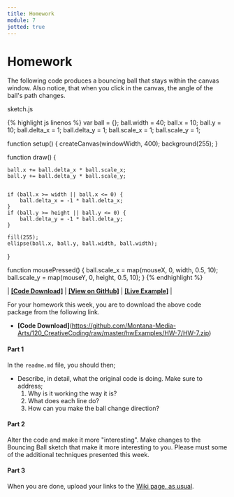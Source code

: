 ```yaml
---
title: Homework
module: 7
jotted: true
---
```


# Homework

The following code produces a bouncing ball that stays within the canvas window. Also notice, that when you click in the canvas, the angle of the ball's path changes.


<div id="code-heading">sketch.js</div>


{% highlight js linenos %}
var ball = {};
ball.width = 40;
ball.x = 10;
ball.y = 10;
ball.delta_x = 1;
ball.delta_y = 1;
ball.scale_x = 1;
ball.scale_y = 1;

function setup() {
    createCanvas(windowWidth, 400);
    background(255);
}



function draw() {

    ball.x += ball.delta_x * ball.scale_x;
    ball.y += ball.delta_y * ball.scale_y;


    if (ball.x >= width || ball.x <= 0) {
        ball.delta_x = -1 * ball.delta_x;
    }
    if (ball.y >= height || ball.y <= 0) {
        ball.delta_y = -1 * ball.delta_y;
    }

    fill(255);
    ellipse(ball.x, ball.y, ball.width, ball.width);
}

function mousePressed() {
    ball.scale_x = map(mouseX, 0, width, 0.5, 10);
    ball.scale_y = map(mouseY, 0, height, 0.5, 10);
}
{% endhighlight %}

<div class="displayed_jotted_example">
    <div id="jotted-demo-1" class=""></div>
</div>
<script>
    new Jotted(document.querySelector("#jotted-demo-1"), {
    files: [
        {
            type: "js",
            url:"https://raw.githubusercontent.com/Montana-Media-Arts/120_CreativeCoding/master/hwExamples/HW-7/sketch.js"
        },
        {
            type: "html",
            url:"../../../p5_resources/index.html"
    }],
    // plugins: [ "codemirror", "console" ]
    plugins: [ "codemirror" ]
});
</script>

| [**[Code Download]**](https://github.com/Montana-Media-Arts/120_CreativeCoding/raw/master/hwExamples/HW-7/HW-7.zip) | [**[View on GitHub]**](https://github.com/Montana-Media-Arts/120_CreativeCoding/raw/master/hwExamples/HW-7/) | [**[Live Example]**](https://montana-media-arts.github.io/120_CreativeCoding/hwExamples/HW-7/) |




For your homework this week, you are to download the above code package from the following link.

- **[Code Download]**(https://github.com/Montana-Media-Arts/120_CreativeCoding/raw/master/hwExamples/HW-7/HW-7.zip)

#### Part 1

In the `readme.md` file, you should then;

- Describe, in detail, what the original code is doing. Make sure to address;
    1. Why is it working the way it is?
    2. What does each line do?
    3. How can you make the ball change direction?

#### Part 2

Alter the code and make it more "interesting". Make changes to the Bouncing Ball sketch that make it more interesting to you. Please must some of the additional techniques presented this week.

#### Part 3

When you are done, upload your links to the [Wiki page, as usual](https://github.com/Montana-Media-Arts/120_CreativeCoding/wiki/HW-7).
